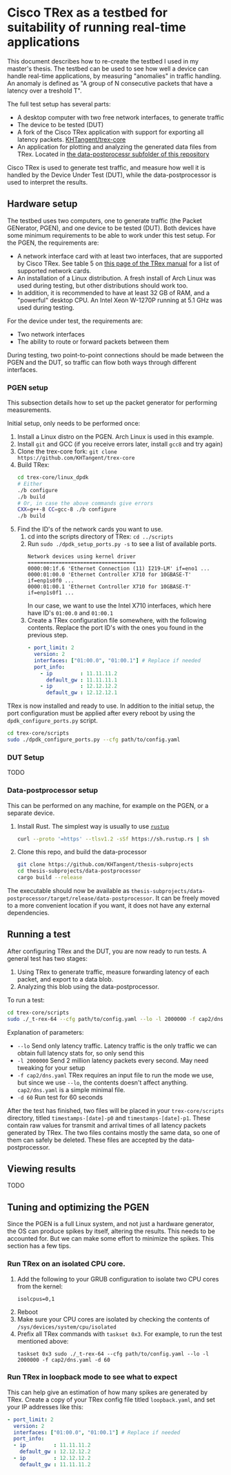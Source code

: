 # Cisco TRex as a testbed for suitability of running real-time applications

This document describes how to re-create the testbed I used in my master's thesis. The testbed 
can be used to see how well a device can handle real-time applications, by measuring "anomalies" 
in traffic handling. An anomaly is defined as "A group of N consecutive packets that have a 
latency over a treshold T".

The full test setup has several parts: 

- A desktop computer with two free network interfaces, to generate traffic
- The device to be tested (DUT)
- A fork of the Cisco TRex application with support for exporting all latency packets. 
  [KHTangent/trex-core](https://github.com/KHTangent/trex-core)
- An application for plotting and analyzing the generated data files from TRex. Located in 
  [the data-postprocessr subfolder of this repository](https://github.com/KHTangent/thesis-subprojects/tree/master/data-postprocessor)

Cisco TRex is used to generate test traffic, and measure how well it is handled by the Device 
Under Test (DUT), while the data-postprocessor is used to interpret the results. 


## Hardware setup

The testbed uses two computers, one to generate traffic (the Packet GENerator, PGEN), and one 
device to be tested (DUT). Both devices have some minimum requirements to be able to work 
under this test setup. For the PGEN, the requirements are:

- A network interface card with at least two interfaces, that are supported by Cisco TRex. 
  See table 5 on 
  [this page of the TRex manual](https://trex-tgn.cisco.com/trex/doc/trex_manual.html#_hardware_recommendations)
  for a list of supported network cards.
- An installation of a Linux distribution. A fresh install of Arch Linux was used during testing, but other 
  distributions should work too.
- In addition, it is recommended to have at least 32 GB of RAM, and a "powerful" desktop CPU. 
  An Intel Xeon W-1270P running at 5.1 GHz was used during testing.

For the device under test, the requirements are:

- Two network interfaces
- The ability to route or forward packets between them

During testing, two point-to-point connections should be made between the PGEN and the DUT, 
so traffic can flow both ways through different interfaces.

### PGEN setup

This subsection details how to set up the packet generator for performing measurements. 

Initial setup, only needs to be performed once:

1. Install a Linux distro on the PGEN. Arch Linux is used in this example.
2. Install `git` and GCC (if you receive errors later, install `gcc8` and try again)
3. Clone the trex-core fork: `git clone https://github.com/KHTangent/trex-core`
4. Build TRex:
   ```bash
   cd trex-core/linux_dpdk
   # Either
   ./b configure
   ./b build
   # Or, in case the above commands give errors
   CXX=g++-8 CC=gcc-8 ./b configure
   ./b build
   ```
5. Find the ID's of the network cards you want to use.
   1. cd into the scripts directory of TRex: `cd ../scripts`
   2. Run `sudo ./dpdk_setup_ports.py -s` to see a list of available ports.
      ```
      Network devices using kernel driver
      ===================================
      0000:00:1f.6 'Ethernet Connection (11) I219-LM' if=eno1 ...
      0000:01:00.0 'Ethernet Controller X710 for 10GBASE-T' if=enp1s0f0 ...
      0000:01:00.1 'Ethernet Controller X710 for 10GBASE-T' if=enp1s0f1 ...
      ```
      In our case, we want to use the Intel X710 interfaces, which here have ID's 
	  `01:00.0` and `01:00.1`
   3. Create a TRex configuration file somewhere, with the following contents. Replace the
      port ID's with the ones you found in the previous step.
	  ```yaml
      - port_limit: 2
        version: 2
        interfaces: ["01:00.0", "01:00.1"] # Replace if needed
        port_info:
          - ip         : 11.11.11.2
            default_gw : 11.11.11.1
          - ip         : 12.12.12.2
            default_gw : 12.12.12.1
       ```

TRex is now installed and ready to use. In addition to the initial setup, the port configuration 
must be applied after every reboot by using the `dpdk_configure_ports.py` script.

```bash
cd trex-core/scripts
sudo ./dpdk_configure_ports.py --cfg path/to/config.yaml
```

### DUT Setup

TODO

### Data-postprocessor setup

This can be performed on any machine, for example on the PGEN, or a separate device.

1. Install Rust. The simplest way is usually to use [`rustup`](https://rustup.rs/)
   ```bash
   curl --proto '=https' --tlsv1.2 -sSf https://sh.rustup.rs | sh
   ```
2. Clone this repo, and build the data-processor
   ```bash
   git clone https://github.com/KHTangent/thesis-subprojects
   cd thesis-subprojects/data-postprocessor
   cargo build --release
   ```

The executable should now be available as 
`thesis-subprojects/data-postprocessor/target/release/data-postprocessor`.
It can be freely moved to a more convenient location if you want, it does not have any 
external dependencies.


## Running a test

After configuring TRex and the DUT, you are now ready to run tests. A general test 
has two stages: 

1. Using TRex to generate traffic, measure forwarding latency of each packet, and export
   to a data blob.
2. Analyzing this blob using the data-postprocessor.

To run a test:

```bash
cd trex-core/scripts
sudo ./_t-rex-64 --cfg path/to/config.yaml --lo -l 2000000 -f cap2/dns.yaml -d 60
```

Explanation of parameters:

- `--lo` Send only latency traffic. Latency traffic is the only traffic we can obtain 
  full latency stats for, so only send this
- `-l 2000000` Send 2 million latency packets every second. May need tweaking for your setup
- `-f cap2/dns.yaml` TRex requires an input file to run the mode we use, but since we use 
  `--lo`, the contents doesn't affect anything. `cap2/dns.yaml` is a simple minimal file.
- `-d 60` Run test for 60 seconds

After the test has finished, two files will be placed in your `trex-core/scripts` directory, 
titled `timestamps-[date]-p0` and `timestamps-[date]-p1`. These contain raw values for transmit 
and arrival times of all latency packets generated by TRex. The two files contains mostly the 
same data, so one of them can safely be deleted. These files are accepted by the 
data-postprocessor. 


## Viewing results

TODO

## Tuning and optimizing the PGEN

Since the PGEN is a full Linux system, and not just a hardware generator, the OS can produce 
spikes by itself, altering the results. This needs to be accounted for. But we can make some 
effort to minimize the spikes. This section has a few tips.

### Run TRex on an isolated CPU core. 

1. Add the following to your GRUB configuration to isolate two CPU cores from the kernel:
   ```
   isolcpus=0,1
   ```
2. Reboot
3. Make sure your CPU cores are isolated by checking the contents of `/sys/devices/system/cpu/isolated`
4. Prefix all TRex commands with `taskset 0x3`. For example, to run the test mentioned above: 
   ```
   taskset 0x3 sudo ./_t-rex-64 --cfg path/to/config.yaml --lo -l 2000000 -f cap2/dns.yaml -d 60
   ```

### Run TRex in loopback mode to see what to expect
This can help give an estimation of how many spikes are generated by TRex. 
Create a copy of your TRex config file titled `loopback.yaml`, and set your IP addresses like this: 
```yaml
- port_limit: 2
  version: 2
  interfaces: ["01:00.0", "01:00.1"] # Replace if needed
  port_info:
  - ip         : 11.11.11.2
    default_gw : 12.12.12.2
  - ip         : 12.12.12.2
    default_gw : 11.11.11.2
```
